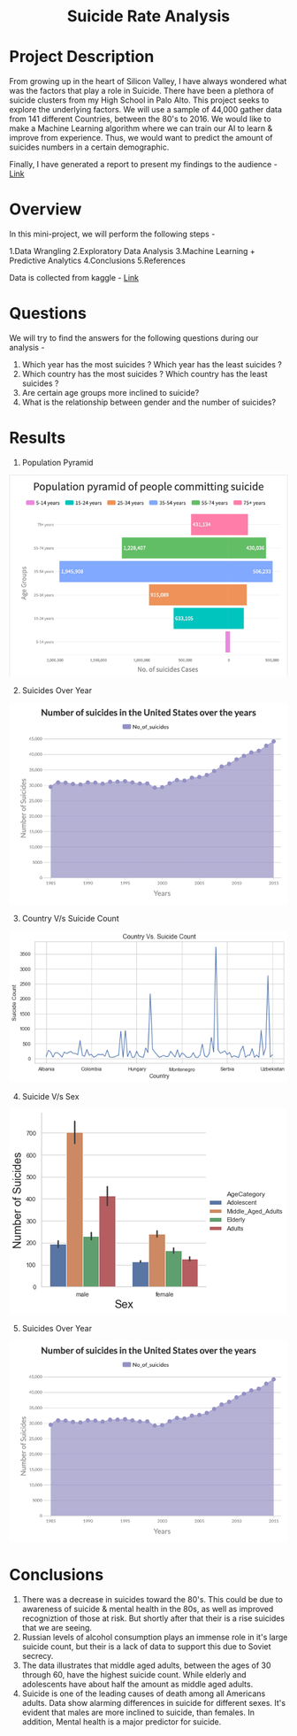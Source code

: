 # <p align = "center"> Suicide Rate Analysis </p>

# Project Description

  From growing up in the heart of Silicon Valley, I have always wondered what was the factors that play a role in Suicide. There have been a plethora of suicide clusters from my High School in Palo Alto. This project seeks to explore the underlying factors. We will use a sample of 44,000 gather data from 141 different Countries, between the 80's to 2016. We would like to make a Machine Learning algorithm where we can train our AI to learn & improve from experience. Thus, we would want to predict the amount of suicides numbers in a certain demographic.

  Finally, I have generated a report to present my findings to the audience - <a href = "">Link</a>

 # Overview

In this mini-project, we will perform the following steps -

1.Data Wrangling
2.Exploratory Data Analysis
3.Machine Learning + Predictive Analytics 
4.Conclusions
5.References


Data is collected from kaggle - <a href = "https://www.kaggle.com/russellyates88/suicide-rates-overview-1985-to-2016">Link</a>


# Questions

We will try to find the answers for the following questions during our analysis -

1. Which year has the most suicides ? Which year has the least suicides ?
2. Which country has the most suicides ? Which country has the least suicides ?
3. Are certain age groups more inclined to suicide?
4. What is the relationship between gender and the number of suicides?


# Results 
1. Population Pyramid

<img src = "Images/Population pyramid.png">

2. Suicides Over Year

<img src = "Images/Suicides Over Year.png">

3. Country V/s Suicide Count

<img src = "Images/Country V:s Suicide Count.png">

4. Suicide V/s Sex

<img src = "Images/Suicide V:s Sex.png">

5. Suicides Over Year

<img src = "Images/Suicides Over Year.png">


# Conclusions

1. There was a decrease in suicides toward the 80's. This could be due to awareness of suicide & mental health in the 80s, as well as improved recogniztion of those at risk. But shortly after that their is a rise suicides that we are seeing.
2. Russian levels of alcohol consumption plays an immense role in it's large suicide count, but their is a lack of data to support this due to Soviet secrecy.
3. The data illustrates that middle aged adults, between the ages of 30 through 60, have the highest suicide count. While elderly and adolescents have about half the amount as middle aged adults.
4. Suicide is one of the leading causes of death among all Americans adults. Data show alarming differences in suicide for different sexes. It's evident that males are more inclined to suicide, than females. In addition, Mental health is a major predictor for suicide.




